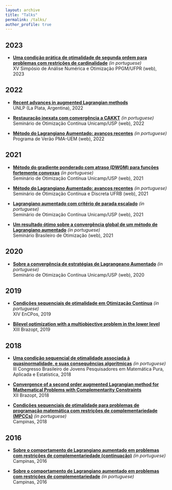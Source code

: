 ```yaml
---
layout: archive
title: "Talks"
permalink: /talks/
author_profile: true
---
```


## 2023

- [**Uma condição prática de otimalidade de segunda ordem para problemas com restrições de cardinalidade**](https://drive.google.com/file/d/1PzLibbBuLX10P4_aagfIVNzl7Mas7jYO/view?usp=sharing) *(in portuguese)*  
  XV Simpósio de Análise Numérica e Otimização PPGM/UFPR (web), 2023

## 2022

- [**Recent advances in augmented Lagrangian methods**](https://drive.google.com/file/d/1Jjqpk2s0lMWVttlhIUadJjgOudH76bb9/view?usp=sharing)  
  UNLP (La Plata, Argentina), 2022

- [**Restauração inexata com convergência a CAKKT**](https://drive.google.com/file/d/1xS781HKy7FAUn60ZYJ1QxcPIiCEEMNIR/view?usp=sharing) *(in portuguese)*  
  Seminário de Otimização Contínua Unicamp/USP (web), 2022

- [**Método do Lagrangiano Aumentado: avanços recentes**](https://drive.google.com/file/d/1Trk0fllv9NT1KVzBnPRhtOJNrAjccMZM/view?usp=sharing) *(in portuguese)*  
  Programa de Verão PMA-UEM (web), 2022

## 2021

- [**Método do gradiente ponderado com atraso (DWGM) para funções fortemente convexas**](https://drive.google.com/file/d/1rzQK0W056cSZHMQp1nhGStau7OtmkVn2/view?usp=sharing) *(in portuguese)*  
  Seminário de Otimização Contínua Unicamp/USP (web), 2021

- [**Método do Lagrangiano Aumentado: avanços recentes**](https://drive.google.com/file/d/1BbhGptnRCGRrJM1xrum2--NuEYoEuyeh/view?usp=sharing) *(in portuguese)*  
  Seminário de Otimização Contínua e Discreta UFRB (web), 2021

- [**Lagrangiano aumentado com critério de parada escalado**](https://drive.google.com/file/d/1ElFeZxVK01JYEf4JpCrNr_TjTJiRvHw6/view?usp=sharing) *(in portuguese)*  
  Seminário de Otimização Contínua Unicamp/USP (web), 2021

- [**Um resultado ótimo sobre a convergência global de um método de Lagrangiano aumentado**](https://drive.google.com/file/d/1RB9NrsuoH7kdgEUYCpotsfjJhElUu9Sh/view?usp=sharing) *(in portuguese)*  
  Seminário Brasileiro de Otimização (web), 2021

## 2020

- [**Sobre a convergência de estratégias de Lagrangeano Aumentado**](https://drive.google.com/open?id=1jbapb8c0jpNrEfmYgLbZd6at5fDLbLQ6) *(in portuguese)*  
  Seminário de Otimização Contínua Unicamp/USP (web), 2020

## 2019

- [**Condições sequenciais de otimalidade em Otimização Contínua**](https://drive.google.com/open?id=1UOQ_CFm3yPapuoWBxL1sKI6LMZClJUpq) *(in portuguese)*  
  XIV EnCPos, 2019

- [**Bilevel optimization with a multiobjective problem in the lower level**](https://drive.google.com/file/d/1Dnl24LxL7HTr1MzrQKrakWXki2LXG9rQ/view?usp=sharing)  
  XIII Brazopt, 2019

## 2018

- [**Uma condição sequencial de otimalidade associada à quasinormalidade, e suas consequências algorítmicas**](https://drive.google.com/open?id=1_P6kCF8bi4lHIsAOC8LM3xS7UA61e_Id) *(in portuguese)*  
  III Congresso Brasileiro de Jovens Pesquisadores em Matemática Pura, Aplicada e Estatı́stica, 2018

- [**Convergence of a second order augmented Lagrangian method for Mathematical Problems with Complementarity Constraints**](https://drive.google.com/open?id=1RI0lbGUiO54v2G3JLPwNiTuN7muOtMWQ)  
  XII Brazopt, 2018

- [**Condições sequenciais de otimalidade para problemas de programação matemática com restrições de complementariedade (MPCCs)**](https://drive.google.com/open?id=1adQtn_gY2PRrbNLUZf11lO36J4JkIGzF) *(in portuguese)*  
  Campinas, 2018

## 2016

- [**Sobre o comportamento de Lagrangiano aumentado em problemas com restrições de complementariedade (continuação)**](https://drive.google.com/open?id=1yH8TwyDxY0DIZ16Crdaa8VPR0ehQVY1N) *(in portuguese)*  
  Campinas, 2016

- [**Sobre o comportamento de Lagrangiano aumentado em problemas com restrições de complementariedade**](https://drive.google.com/open?id=1scjUfh9TlDtOzmo9gaRLzreAi8NMnhhs) *(in portuguese)*  
  Campinas, 2016
